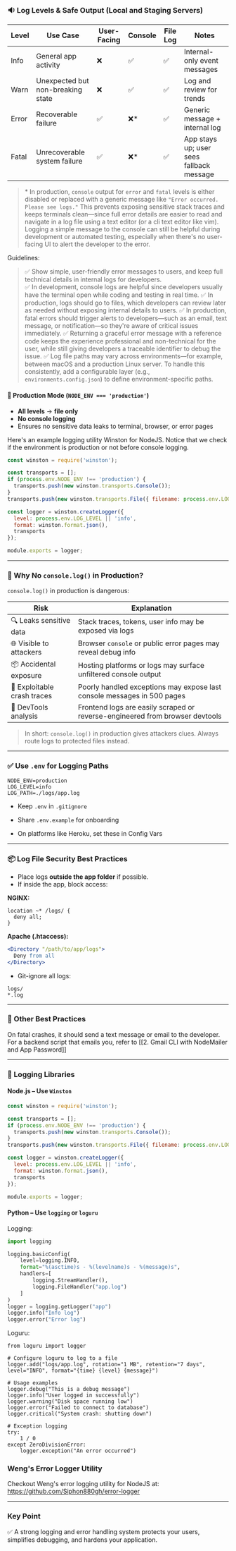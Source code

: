 ### 🔉 Log Levels & Safe Output (Local and Staging Servers)

| Level | Use Case                          | User-Facing | Console | File Log | Notes                                    |
| ----- | --------------------------------- | ----------- | ------- | -------- | ---------------------------------------- |
| Info  | General app activity              | ❌           | ✅       | ✅        | Internal-only event messages             |
| Warn  | Unexpected but non-breaking state | ❌           | ✅       | ✅        | Log and review for trends                |
| Error | Recoverable failure               | ✅           | ❌*      | ✅        | Generic message + internal log           |
| Fatal | Unrecoverable system failure      | ✅           | ❌*      | ✅        | App stays up; user sees fallback message |

> \* In production, `console` output for `error` and `fatal` levels is either disabled or replaced with a generic message like `"Error occurred. Please see logs."` This prevents exposing sensitive stack traces and keeps terminals clean—since full error details are easier to read and navigate in a log file using a text editor (or a cli text editor like vim).  Logging a simple message to the console can still be helpful during development or automated testing, especially when there's no user-facing UI to alert the developer to the error.  


Guidelines:
> ✅ Show simple, user-friendly error messages to users, and keep full technical details in internal logs for developers.  
> ✅ In development, console logs are helpful since developers usually have the terminal open while coding and testing in real time.
> ✅ In production, logs should go to files, which developers can review later as needed without exposing internal details to users. 
> ✅ In production, fatal errors should trigger alerts to developers—such as an email, text message, or notification—so they're aware of critical issues immediately.
> ✅ Returning a graceful error message with a reference code keeps the experience professional and non-technical for the user, while still giving developers a traceable identifier to debug the issue.
> ✅ Log file paths may vary across environments—for example, between macOS and a production Linux server. To handle this consistently, add a configurable layer (e.g., `environments.config.json`) to define environment-specific paths.


#### 🚫 Production Mode (`NODE_ENV === 'production'`)

- **All levels** → **file only**
- **No console logging**
- Ensures no sensitive data leaks to terminal, browser, or error pages

Here's an example logging utility Winston for NodeJS. Notice that we check if the environment is production or not before console logging.
```js
const winston = require('winston');

const transports = [];
if (process.env.NODE_ENV !== 'production') {
  transports.push(new winston.transports.Console());
}
transports.push(new winston.transports.File({ filename: process.env.LOG_PATH || 'logs/app.log' }));

const logger = winston.createLogger({
  level: process.env.LOG_LEVEL || 'info',
  format: winston.format.json(),
  transports
});

module.exports = logger;
```

---

### 🔐 Why No `console.log()` in Production?

`console.log()` in production is dangerous:

|Risk|Explanation|
|---|---|
|🔍 Leaks sensitive data|Stack traces, tokens, user info may be exposed via logs|
|🌐 Visible to attackers|Browser `console` or public error pages may reveal debug info|
|📦 Accidental exposure|Hosting platforms or logs may surface unfiltered console output|
|🧨 Exploitable crash traces|Poorly handled exceptions may expose last console messages in 500 pages|
|🧪 DevTools analysis|Frontend logs are easily scraped or reverse-engineered from browser devtools|

> In short: `console.log()` in production gives attackers clues. Always route logs to protected files instead.

---

### ✅ Use `.env` for Logging Paths

```env
NODE_ENV=production
LOG_LEVEL=info
LOG_PATH=./logs/app.log
```

- Keep `.env` in `.gitignore`
    
- Share `.env.example` for onboarding
    
- On platforms like Heroku, set these in Config Vars
    

---

### 📦 Log File Security Best Practices

- Place logs **outside the app folder** if possible.
- If inside the app, block access:
    

**NGINX:**

```nginx
location ~* /logs/ {
  deny all;
}
```

**Apache (.htaccess):**

```apache
<Directory "/path/to/app/logs">
  Deny from all
</Directory>
```

- Git-ignore all logs:
    

```gitignore
logs/
*.log
```

---

### 🥇 Other Best Practices

On fatal crashes, it should send a text message or email to the developer. For a backend script that emails you, refer to [[2. Gmail CLI with NodeMailer and App Password]]

---

### 🧰 Logging Libraries

#### Node.js – Use `Winston`

```js
const winston = require('winston');

const transports = [];
if (process.env.NODE_ENV !== 'production') {
  transports.push(new winston.transports.Console());
}
transports.push(new winston.transports.File({ filename: process.env.LOG_PATH || 'logs/app.log' }));

const logger = winston.createLogger({
  level: process.env.LOG_LEVEL || 'info',
  format: winston.format.json(),
  transports
});

module.exports = logger;
```

#### Python – Use `logging` or `loguru`

Logging:
```python
import logging

logging.basicConfig(
    level=logging.INFO,
    format="%(asctime)s - %(levelname)s - %(message)s",
    handlers=[
        logging.StreamHandler(),
        logging.FileHandler("app.log")
    ]
)
logger = logging.getLogger("app")
logger.info("Info log")
logger.error("Error log")
```

Loguru:
```
from loguru import logger

# Configure loguru to log to a file
logger.add("logs/app.log", rotation="1 MB", retention="7 days", level="INFO", format="{time} {level} {message}")

# Usage examples
logger.debug("This is a debug message")
logger.info("User logged in successfully")
logger.warning("Disk space running low")
logger.error("Failed to connect to database")
logger.critical("System crash: shutting down")

# Exception logging
try:
    1 / 0
except ZeroDivisionError:
    logger.exception("An error occurred")

```

### Weng's Error Logger Utility

Checkout Weng's error logging utility for NodeJS at:
https://github.com/Siphon880gh/error-logger

---
### Key Point

✅ A strong logging and error handling system protects your users, simplifies debugging, and hardens your application.
